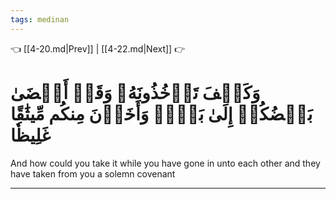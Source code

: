 ```yaml
---
tags: medinan
---
```


👈 [[4-20.md|Prev]] | [[4-22.md|Next]] 👉

# وَكَيۡفَ تَأۡخُذُونَهُۥ وَقَدۡ أَفۡضَىٰ بَعۡضُكُمۡ إِلَىٰ بَعۡضٖ وَأَخَذۡنَ مِنكُم مِّيثَٰقًا غَلِيظٗا

And how could you take it while you have gone in unto each other and they have taken from you a solemn covenant

---

